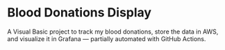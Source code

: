 # Blood Donations Display

A Visual Basic project to track my blood donations, store the data in AWS, and visualize it in Grafana — partially automated with GitHub Actions.

<!--
HEALTHDATA:
[
  {
    "donation_date": "2025-06-20",
    "donation_type": "blood",
    "weight_kg": 85.5,
    "amount_donated_ml": 500,
    "blood_pressure": "146/97",
    "pulse": 79,
    "temperature": 36,
    "hemoglobin": 14.8
  }
]
-->
